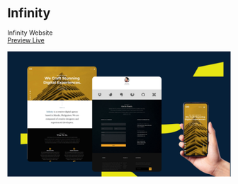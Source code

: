 # Infinity
Infinity Website
<br />
<a href="https://adelsherif.github.io/Infinity/">Preview Live<a/>
  <br/>
  <br/>
  <img src="https://github.com/Adelsherif/Infinity/blob/master/Untitled-4.jpg" alt="image" />
